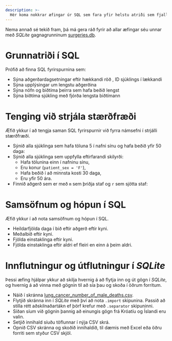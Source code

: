 ```yaml
---
description: >-
  Hér koma nokkrar æfingar úr SQL sem fara yfir helstu atriði sem fjallað er um í námskeiðinu.
---
```


Nema annað sé tekið fram, þá má gera ráð fyrir að allar æfingar séu unnar með _SQLite_
gagnagrunninum [surgeries.db](../surgeries.db).

# Grunnatriði í SQL

Prófið að finna SQL fyrirspurnina sem:

* Sýna aðgerðardagsetningar eftir hækkandi röð , ID sjúklings í lækkandi
* Sýna upplýsingar um lengstu aðgerðina
* Sýna nöfn og biðtíma þeirra sem hafa beðið lengst
* Sýna biðtíma sjúkling með fjórða lengsta biðtímann

# Tenging við strjála stærðfræði

Æfið ykkur í að tengja saman SQL fyrirspurnir við fyrra námsefni í strjálli stærðfræði.

* Sýnið alla sjúklinga sem hafa töluna 5 í nafni sínu og hafa beðið yfir 50 daga:
* Sýnið alla sjúklinga sem uppfylla eftirfarandi skilyrði:
    * Hafa tölunina einn í nafninu sínu,
    * Eru konur (`patient_sex = 'F'`),
    * Hafa beðið í að minnsta kosti 30 daga,
    * Eru yfir 50 ára.
* Finnið aðgerð sem er með `m` sem þriðja staf og `r` sem sjötta staf:

# Samsöfnum og hópun í SQL

Æfið ykkur í að nota samsöfnum og hópun í SQL.

- Heildarfjölda daga í bið eftir aðgerð eftir kyni.
- Meðalbið eftir kyni.
- Fjölda einstaklinga eftir kyni.
- Fjölda einstaklinga eftir aldri ef fleiri en einn á þeim aldri.

# Innflutningur og útflutningur í _SQLite_

Þessi æfing hjálpar ykkur að skilja hvernig á að flytja inn og út gögn í _SQLite_, og hvernig á að
vinna með gögnin til að sía þau og skoða í öðrum forritum.

* Náið í
  skránna [lung_cancer_number_of_male_deaths.csv](../../data/lung_cancer_number_of_male_deaths.csv).
* Flytjið skránna inn í _SQLite_ með því að nota `.import` skipunina. Passið að stilla rétt
  aðskilnaðartákn ef þörf krefur með `.separator` skipuninni.
* Síðan síum við gögnin þannig að einungis gögn frá Króatíu og Íslandi eru valin.
* Setjið innihald síuðu töflunnar í nýja CSV skrá.
* Opnið CSV skránna og skoðið innihaldið, til dæmis með Excel eða öðru forriti sem styður CSV skjöl.

